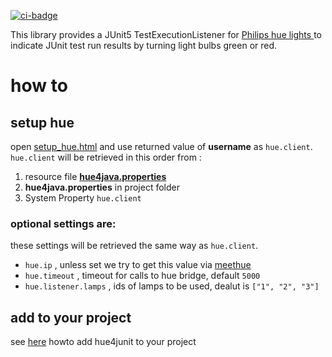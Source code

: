 [![ci-badge]][ci-actions]

This library provides a JUnit5 TestExecutionListener for [Philips hue lights ](https://www2.meethue.com/en-us) to indicate JUnit test run results by turning light bulbs green or red.

# how to
## setup hue
open [setup_hue.html](http://htmlpreview.github.io/?https://github.com/mklose/hue4junit/blob/master/setup_hue.html) and use returned value of __username__ as ``hue.client``.
``hue.client`` will be retrieved in this order from :
 1. resource file [__hue4java.properties__](resources/hue4java.properties)
 1. __hue4java.properties__ in project folder
 1. System Property ```hue.client```
 
 ### optional settings are:
 these settings will be retrieved the same way as ``hue.client``. 
  - ``hue.ip`` , unless set we try to get this value via [meethue](https://www.meethue.com/api/nupnp)
  - ``hue.timeout`` , timeout for calls to hue bridge, default ``5000``
  - ``hue.listener.lamps`` , ids of lamps to be used, dealut is  ``["1", "2", "3"]``

## add to your project

see [here](https://github.com/swkBerlin/kata-bootstraps/tree/master/java/hue4j5) howto add hue4junit to your project

[ci-badge]:https://github.com/mklose/hue4junit/workflows/CI/badge.svg "CI build status"
[ci-actions]: https://github.com/mklose/hue4junit/actions